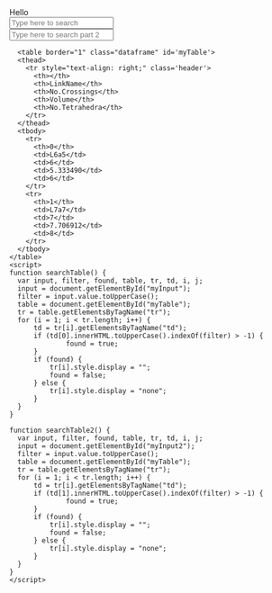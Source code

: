 <html>
  <body>
    <h> Hello </h> <br>
    <input id='myInput' onkeyup='searchTable()' type='text' placeholder='Type here to search'> <br>
    <input id='myInput2' onkeyup='searchTable2()' type='text' placeholder='Type here to search part 2'> <br>
    
      <table border="1" class="dataframe" id='myTable'>
      <thead>
        <tr style="text-align: right;" class='header'>
          <th></th>
          <th>LinkName</th>
          <th>No.Crossings</th>
          <th>Volume</th>
          <th>No.Tetrahedra</th>
        </tr>
      </thead>
      <tbody>
        <tr>
          <th>0</th>
          <td>L6a5</td>
          <td>6</td>
          <td>5.333490</td>
          <td>6</td>
        </tr>
        <tr>
          <th>1</th>
          <td>L7a7</td>
          <td>7</td>
          <td>7.706912</td>
          <td>8</td>
        </tr>
      </tbody>
    </table>
    <script>
    function searchTable() {
      var input, filter, found, table, tr, td, i, j;
      input = document.getElementById("myInput");
      filter = input.value.toUpperCase();
      table = document.getElementById("myTable");
      tr = table.getElementsByTagName("tr");
      for (i = 1; i < tr.length; i++) {
          td = tr[i].getElementsByTagName("td");
          if (td[0].innerHTML.toUpperCase().indexOf(filter) > -1) {
                  found = true;
          }
          if (found) {
              tr[i].style.display = "";
              found = false;
          } else {
              tr[i].style.display = "none";
          }
      }
    }
      
    function searchTable2() {
      var input, filter, found, table, tr, td, i, j;
      input = document.getElementById("myInput2");
      filter = input.value.toUpperCase();
      table = document.getElementById("myTable");
      tr = table.getElementsByTagName("tr");
      for (i = 1; i < tr.length; i++) {
          td = tr[i].getElementsByTagName("td");
          if (td[1].innerHTML.toUpperCase().indexOf(filter) > -1) {
                  found = true;
          }
          if (found) {
              tr[i].style.display = "";
              found = false;
          } else {
              tr[i].style.display = "none";
          }
      }
    }
    </script>
  </body>
</html>
